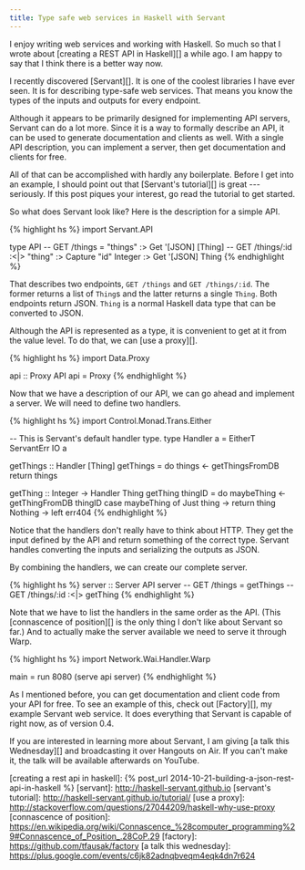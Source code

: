 ```yaml
---
title: Type safe web services in Haskell with Servant
---
```


I enjoy writing web services and working with Haskell.
So much so that I wrote about [creating a REST API in Haskell][] a while ago.
I am happy to say that I think there is a better way now.

I recently discovered [Servant][].
It is one of the coolest libraries I have ever seen.
It is for describing type-safe web services.
That means you know the types of the inputs and outputs for every endpoint.

Although it appears to be primarily designed for implementing API servers,
Servant can do a lot more.
Since it is a way to formally describe an API,
it can be used to generate documentation and clients as well.
With a single API description,
you can implement a server,
then get documentation and clients for free.

All of that can be accomplished with hardly any boilerplate.
Before I get into an example,
I should point out that [Servant's tutorial][] is great --- seriously.
If this post piques your interest,
go read the tutorial to get started.

So what does Servant look like?
Here is the description for a simple API.

{% highlight hs %}
import Servant.API

type API
    -- GET /things
    = "things" :> Get '[JSON] [Thing]
    -- GET /things/:id
    :<|> "thing" :> Capture "id" Integer :> Get '[JSON] Thing
{% endhighlight %}

That describes two endpoints, `GET /things` and `GET /things/:id`.
The former returns a list of `Thing`s and the latter returns a single `Thing`.
Both endpoints return JSON.
`Thing` is a normal Haskell data type that can be converted to JSON.

Although the API is represented as a type,
it is convenient to get at it from the value level.
To do that,
we can [use a proxy][].

{% highlight hs %}
import Data.Proxy

api :: Proxy API
api = Proxy
{% endhighlight %}

Now that we have a description of our API,
we can go ahead and implement a server.
We will need to define two handlers.

{% highlight hs %}
import Control.Monad.Trans.Either

-- This is Servant's default handler type.
type Handler a = EitherT ServantErr IO a

getThings :: Handler [Thing]
getThings = do
    things <- getThingsFromDB
    return things

getThing :: Integer -> Handler Thing
getThing thingID = do
    maybeThing <- getThingFromDB thingID
    case maybeThing of
        Just thing -> return thing
        Nothing -> left err404
{% endhighlight %}

Notice that the handlers don't really have to think about HTTP.
They get the input defined by the API and return something of the correct type.
Servant handles converting the inputs and serializing the outputs as JSON.

By combining the handlers,
we can create our complete server.

{% highlight hs %}
server :: Server API
server
    -- GET /things
    = getThings
    -- GET /things/:id
    :<|> getThing
{% endhighlight %}

Note that we have to list the handlers in the same order as the API.
(This [connascence of position][] is the only thing I don't like about Servant so far.)
And to actually make the server available we need to serve it through Warp.

{% highlight hs %}
import Network.Wai.Handler.Warp

main = run 8080 (serve api server)
{% endhighlight %}

As I mentioned before,
you can get documentation and client code from your API for free.
To see an example of this, check out [Factory][], my example Servant web service.
It does everything that Servant is capable of right now, as of version 0.4.

If you are interested in learning more about Servant,
I am giving [a talk this Wednesday][] and broadcasting it over Hangouts on Air.
If you can't make it,
the talk will be available afterwards on YouTube.

[creating a rest api in haskell]: {% post_url 2014-10-21-building-a-json-rest-api-in-haskell %}
[servant]: http://haskell-servant.github.io
[servant's tutorial]: http://haskell-servant.github.io/tutorial/
[use a proxy]: http://stackoverflow.com/questions/27044209/haskell-why-use-proxy
[connascence of position]: https://en.wikipedia.org/wiki/Connascence_%28computer_programming%29#Connascence_of_Position_.28CoP.29
[factory]: https://github.com/tfausak/factory
[a talk this wednesday]: https://plus.google.com/events/c6jk82adnqbveqm4eqk4dn7r624
